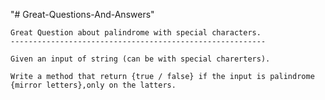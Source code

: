 "# Great-Questions-And-Answers" 
	
	Great Question about palindrome with special characters.
	---------------------------------------------------------

    Given an input of string (can be with special charerters).

	Write a method that return {true / false} if the input is palindrome {mirror letters},only on the latters.



 